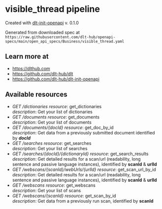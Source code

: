 # visible_thread pipeline

Created with [dlt-init-openapi](https://github.com/dlt-hub/dlt-init-openapi) v. 0.1.0

Generated from downloaded spec at `https://raw.githubusercontent.com/dlt-hub/openapi-specs/main/open_api_specs/Business/visible_thread.yaml`
## Learn more at

* https://dlthub.com
* https://github.com/dlt-hub/dlt
* https://github.com/dlt-hub/dlt-init-openapi


## Available resources
* _GET /dictionaries_ 
  *resource*: get_dictionaries  
  *description*: Get your list of dictionaries
* _GET /documents_ 
  *resource*: get_documents  
  *description*: Get your list of documents
* _GET /documents/{docId}_ 
  *resource*: get_doc_by_id  
  *description*: Get data from a previously submitted document identified by ***docId***
* _GET /searches_ 
  *resource*: get_searches  
  *description*: Get your list of searches
* _GET /searches/{docId}/{dictionaryId}_ 
  *resource*: get_search_results  
  *description*: Get detailed results for a scan/url (readability, long sentence and passive language instances), identified by **scanId** & **urlId**
* _GET /webscans/{scanId}/webUrls/{urlId}_ 
  *resource*: get_scan_url_by_id  
  *description*: Get detailed results for a scan/url (readability, long sentence and passive language instances), identified by **scanId** & **urlId**
* _GET /webscans_ 
  *resource*: get_webscans  
  *description*: Get your list of scans
* _GET /webscans/{scanId}_ 
  *resource*: get_scan_by_id  
  *description*: Get data from a previously run scan, identified by **scanId**
